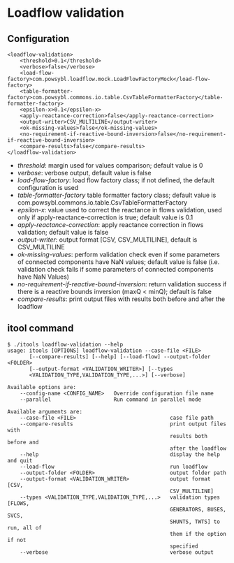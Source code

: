 # Loadflow validation

## Configuration

```
<loadflow-validation>
	<threshold>0.1</threshold>
	<verbose>false</verbose>
	<load-flow-factory>com.powsybl.loadflow.mock.LoadFlowFactoryMock</load-flow-factory>
	<table-formatter-factory>com.powsybl.commons.io.table.CsvTableFormatterFactory</table-formatter-factory>
	<epsilon-x>0.1</epsilon-x>
	<apply-reactance-correction>false</apply-reactance-correction>
	<output-writer>CSV_MULTILINE</output-writer>
	<ok-missing-values>false</ok-missing-values>
	<no-requirement-if-reactive-bound-inversion>false</no-requirement-if-reactive-bound-inversion>
	<compare-results>false</compare-results>
</loadflow-validation>
```

* *threshold*: margin used for values comparison; default value is 0
* *verbose*: verbose output, default value is false
* *load-flow-factory*: load flow factory class; if not defined, the default configuration is used
* *table-formatter-factory* table formatter factory class; default value is com.powsybl.commons.io.table.CsvTableFormatterFactory
* *epsilon-x*: value used to correct the reactance in flows validation, used only if apply-reactance-correction is true; default value is 0.1
* *apply-reactance-correction*: apply reactance correction in flows validation; default value is false
* *output-writer*: output format [CSV, CSV_MULTILINE], default is CSV_MULTILINE
* *ok-missing-values*: perform validation check even if some parameters of connected components have NaN values; default value is false (i.e. validation check fails if some parameters of connected components have NaN Values)
* *no-requirement-if-reactive-bound-inversion*: return validation success if there is a reactive bounds inversion (maxQ < minQ); default is false
* *compare-results*: print output files with results both before and after the loadflow

## itool command

```
$ ./itools loadflow-validation --help
usage: itools [OPTIONS] loadflow-validation --case-file <FILE>
       [--compare-results] [--help] [--load-flow] --output-folder <FOLDER>
       [--output-format <VALIDATION_WRITER>] [--types
       <VALIDATION_TYPE,VALIDATION_TYPE,...>] [--verbose]

Available options are:
    --config-name <CONFIG_NAME>   Override configuration file name
    --parallel                    Run command in parallel mode

Available arguments are:
    --case-file <FILE>                              case file path
    --compare-results                               print output files with
                                                    results both before and
                                                    after the loadflow
    --help                                          display the help and quit
    --load-flow                                     run loadflow
    --output-folder <FOLDER>                        output folder path
    --output-format <VALIDATION_WRITER>             output format [CSV,
                                                    CSV_MULTILINE]
    --types <VALIDATION_TYPE,VALIDATION_TYPE,...>   validation types [FLOWS,
                                                    GENERATORS, BUSES, SVCS,
                                                    SHUNTS, TWTS] to run, all of
                                                    them if the option if not
                                                    specified
    --verbose                                       verbose output

```